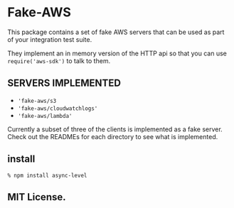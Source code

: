 # Fake-AWS

This package contains a set of fake AWS servers that can be
used as part of your integration test suite.

They implement an in memory version of the HTTP api so that
you can use `require('aws-sdk')` to talk to them.

## SERVERS IMPLEMENTED

 - `'fake-aws/s3`
 - `'fake-aws/cloudwatchlogs'`
 - `'fake-aws/lambda'`

Currently a subset of three of the clients is implemented
as a fake server. Check out the READMEs for each directory
to see what is implemented.

## install

```
% npm install async-level
```

## MIT License.

